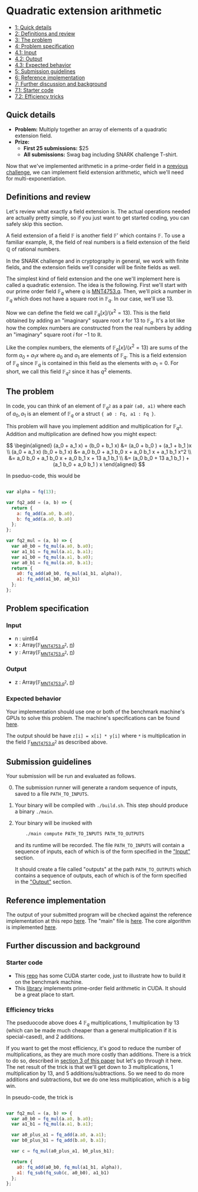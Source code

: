 # Quadratic extension arithmetic

<div class="table-of-contents">
<ul>
<li>
<a href="#quick-details">1: Quick details</a>
</li>
<li>
<a href="#definitions-and-review">2: Definitions and review</a>
</li>
<li>
<a href="#the-problem">3: The problem</a>
</li>
<li>
<a href="#problem-specification">4: Problem specification</a>
</li>
<li>
<a href="#input">4.1: Input</a>
</li>
<li>
<a href="#output">4.2: Output</a>
</li>
<li>
<a href="#expected-behavior">4.3: Expected behavior</a>
</li>
<li>
<a href="#submission-guidelines">5: Submission guidelines</a>
</li>
<li>
<a href="#reference-implementation">6: Reference implementation</a>
</li>
<li>
<a href="#further-discussion-and-background">7: Further discussion and background</a>
</li>
<li>
<a href="#starter-code">7.1: Starter code</a>
</li>
<li>
<a href="#efficiency-tricks">7.2: Efficiency tricks</a>
</li>
</ul>
</div>

## Quick details

- **Problem:** Multiply together an array of elements of a quadratic extension field.
- **Prize:**
    - **First 25 submissions:** $25
    - **All submissions:** Swag bag including SNARK challenge T-shirt.

Now that we've implemented arithmetic in a prime-order field
in a [previous challenge](/snark-challenge/problem-01-field-arithmetic.html), we can implement field extension
arithmetic, which we'll need for multi-exponentiation.

## Definitions and review


Let's review what exactly a field extension is. The actual operations
needed are actually pretty simple, so if you just want to get started coding,
you can safely skip this section.

A field extension of a field $\mathbb{F}$ is another field $\mathbb{F}'$
which contains $\mathbb{F}$. To use a familiar example, $\mathbb{R}$,
the field of real numbers is a field extension of the field $\mathbb{Q}$
of rational numbers.

In the SNARK challenge and in cryptography in general, we work with finite
fields, and the extension fields we'll consider will be finite fields as
well.

The simplest kind of field extension and the one we'll implement here is
called a quadratic extension. The idea is the following. First we'll start
with our prime order field $\mathbb{F}_q$ where $q$ is [MNT4753.q](/snark-challenge/MNT4753.html#cQ==). Then, we'll
pick a number in $\mathbb{F}_q$ which does not have a square root in
$\mathbb{F}_q$. In our case, we'll use $13$.

Now we can define the field we call $\mathbb{F}_q[x] / (x^2 = 13)$. This is the field
obtained by adding an "imaginary" square root $x$ for $13$ to $\mathbb{F}_q$. It's a lot like how
the complex numbers are constructed from the real numbers by adding an "imaginary" square root
$i$ for $-1$ to $\mathbb{R}$.

Like the complex numbers, the elements of $\mathbb{F}_q[x] / (x^2 = 13)$ are sums
of the form $a_0 + a_1 x$ where $a_0$ and $a_1$ are elements of $\mathbb{F}_q$. This is a
field extension of $\mathbb{F}_q$ since $\mathbb{F}_q$ is contained in this field as
the elements with $a_1 = 0$. For short, we call this field $\mathbb{F}_{q^2}$ since it
has $q^2$ elements.

## The problem

In code, you can think of an element of $\mathbb{F}_{q^2}$ as a pair `(a0, a1)` where
each of $a_0, a_1$ is an element of $\mathbb{F}_q$ or a struct `{ a0 : Fq, a1 : Fq }`.

This problem will have you implement addition and multiplication for $\mathbb{F}_{q^2}$.
Addition and multiplication are defined how you might expect:

$$
\begin{aligned}
(a_0 + a_1 x) + (b_0 + b_1 x)
&= (a_0 + b_0 ) + (a_1 + b_1 )x \\
(a_0 + a_1 x) (b_0 + b_1  x)
&= a_0 b_0 + a_1 b_0 x + a_0 b_1  x + a_1 b_1  x^2 \\
&= a_0 b_0 + a_1 b_0 x + a_0 b_1  x + 13 a_1 b_1  \\
&= (a_0 b_0 + 13 a_1 b_1 ) + (a_1 b_0  + a_0 b_1 ) x
\end{aligned}
$$

In pseduo-code, this would be
```javascript

var alpha = fq(13);

var fq2_add = (a, b) => {
  return {
    a: fq_add(a.a0, b.a0),
    b: fq_add(a.a0, b.a0)
  };
};

var fq2_mul = (a, b) => {
  var a0_b0 = fq_mul(a.a0, b.a0);
  var a1_b1 = fq_mul(a.a1, b.a1);
  var a1_b0 = fq_mul(a.a1, b.a0);
  var a0_b1 = fq_mul(a.a0, b.a1);
  return {
    a0: fq_add(a0_b0, fq_mul(a1_b1, alpha)),
    a1: fq_add(a1_b0, a0_b1)
  };
};
```

## Problem specification



### Input

- n : <span>uint64</span>
- x : <span>Array(<span>&#x1D53D;<sub><a href="/snark-challenge/MNT4753.html#cQ==">MNT4753.q</a><sup>2</sup></sub></span>, <a href="#bg==">n</a>)</span>
- y : <span>Array(<span>&#x1D53D;<sub><a href="/snark-challenge/MNT4753.html#cQ==">MNT4753.q</a><sup>2</sup></sub></span>, <a href="#bg==">n</a>)</span>

### Output

- z : <span>Array(<span>&#x1D53D;<sub><a href="/snark-challenge/MNT4753.html#cQ==">MNT4753.q</a><sup>2</sup></sub></span>, <a href="#bg==">n</a>)</span>

### Expected behavior

Your implementation should use one or both of the benchmark machine's GPUs to solve this problem. The machine's specifications can be found [here]().

The output should be have `z[i] = x[i] * y[i]`
where `*` is multiplication in the field <span>&#x1D53D;<sub><a href="/snark-challenge/MNT4753.html#cQ==">MNT4753.q</a><sup>2</sup></sub></span> as described above.


## Submission guidelines

Your submission will be run and evaluated as follows.


0. The submission runner will generate a random sequence of inputs, saved to a file
   `PATH_TO_INPUTS`.

1. Your binary will be compiled with `./build.sh`. This step should produce a binary `./main`.

3. Your binary will be invoked with

    ```bash
        ./main compute PATH_TO_INPUTS PATH_TO_OUTPUTS
    ```

    and its runtime will be recorded. The file `PATH_TO_INPUTS` will contain
    a sequence of inputs, each of which is of the form specified in the
    ["Input"](#input) section. 

    It should create a file called "outputs" at the path `PATH_TO_OUTPUTS`
    which contains a sequence of outputs, each of which is of the form
    specified in the ["Output"](#output) section.

    
    

## Reference implementation

The output of your submitted program will be checked against 
the reference implementation at this repo [here](https://github.com/CodaProtocol/snark-challenge/tree/master/reference-02-quadratic-extension).
The "main" file is [here](https://github.com/CodaProtocol/snark-challenge/tree/master/reference-02-quadratic-extension/libff/main.cpp).
The core algorithm is implemented [here](https://github.com/CodaProtocol/snark-challenge/blob/master/reference-02-quadratic-extension/libff/algebra/fields/fp2.tcc#L79).


## Further discussion and background

### Starter code

- This [repo](https://github.com/CodaProtocol/snark-challenge-cuda-starter) has some CUDA starter code,
   just to illustrate how to build it on the benchmark machine.
- This [library](https://github.com/data61/cuda-fixnum) implements prime-order field arithmetic in CUDA.
It should be a great place to start.


### Efficiency tricks

The pseduocode above does 4 $\mathbb{F}_q$ multiplications, 1 multiplication
by $13$ (which can be made much cheaper than a general multiplication if it is
special-cased), and 2 additions.

If you want to get the most efficiency, it's good to reduce the number of
multiplications, as they are much more costly than additions. There is a trick
to do so, described in [section 3 of this paper](https://pdfs.semanticscholar.org/3e01/de88d7428076b2547b60072088507d881bf1.pdf)
but let's go through it here. The net result of the trick is that we'll get down
to 3 multiplications, 1 multiplication by $13$, and 5 additions/subtractions. So we need to
do more additions and subtractions, but we do one less multiplication, which is a big win.

In pseudo-code, the trick is
```javascript

var fq2_mul = (a, b) => {
  var a0_b0 = fq_mul(a.a0, b.a0);
  var a1_b1 = fq_mul(a.a1, b.a1);

  var a0_plus_a1 = fq_add(a.a0, a.a1);
  var b0_plus_b1 = fq_add(b.a0, b.a1);

  var c = fq_mul(a0_plus_a1, b0_plus_b1);

  return {
    a0: fq_add(a0_b0, fq_mul(a1_b1, alpha)),
    a1: fq_sub(fq_sub(c, a0_b0), a1_b1)
  };
};
```
